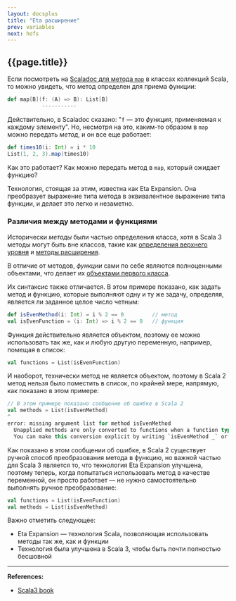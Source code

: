 ```yaml
---
layout: docsplus
title: "Eta расширение"
prev: variables
next: hofs
---
```


## {{page.title}}

Если посмотреть на [Scaladoc для метода `map`](https://scala-lang.org/api/3.x/scala/collection/immutable/List.html#map-fffff812) 
в классах коллекций Scala, то можно увидеть, что метод определен для приема функции:

```scala
def map[B](f: (A) => B): List[B]
           -----------
```

Действительно, в Scaladoc сказано: "`f` — это _функция_, применяемая к каждому элементу". 
Но, несмотря на это, каким-то образом в `map` можно передать _метод_, и он все еще работает:

```scala mdoc
def times10(i: Int) = i * 10
List(1, 2, 3).map(times10)
```

Как это работает? Как можно передать метод в `map`, который ожидает функцию?

Технология, стоящая за этим, известна как Eta Expansion. 
Она преобразует выражение типа метода в эквивалентное выражение типа функции, и делает это легко и незаметно.

### Различия между методами и функциями

Исторически _методы_ были частью определения класса, хотя в Scala 3 методы могут быть вне классов, 
такие как [определения верхнего уровня](../toplevel-definitions) и [методы расширения](../methods/method-features).

В отличие от методов, _функции_ сами по себе являются полноценными объектами, что делает их 
[объектами первого класса](https://ru.wikipedia.org/wiki/%D0%9E%D0%B1%D1%8A%D0%B5%D0%BA%D1%82_%D0%BF%D0%B5%D1%80%D0%B2%D0%BE%D0%B3%D0%BE_%D0%BA%D0%BB%D0%B0%D1%81%D1%81%D0%B0).

Их синтаксис также отличается. 
В этом примере показано, как задать метод и функцию, которые выполняют одну и ту же задачу, 
определяя, является ли заданное целое число четным:

```scala mdoc:silent
def isEvenMethod(i: Int) = i % 2 == 0         // метод
val isEvenFunction = (i: Int) => i % 2 == 0   // функция
```

Функция действительно является объектом, поэтому ее можно использовать так же, 
как и любую другую переменную, например, помещая в список:

```scala mdoc:silent
val functions = List(isEvenFunction)
```

И наоборот, технически метод не является объектом, поэтому в Scala 2 метод нельзя было поместить в список, 
по крайней мере, напрямую, как показано в этом примере:

```scala
// В этом примере показано сообщение об ошибке в Scala 2
val methods = List(isEvenMethod)
^
error: missing argument list for method isEvenMethod
  Unapplied methods are only converted to functions when a function type is expected.
  You can make this conversion explicit by writing `isEvenMethod _` or `isEvenMethod(_)` instead of `isEvenMethod`.
```

Как показано в этом сообщении об ошибке, в Scala 2 существует ручной способ преобразования метода в функцию, 
но важной частью для Scala 3 является то, что технология Eta Expansion улучшена, 
поэтому теперь, когда попытаться использовать метод в качестве переменной, 
он просто работает — не нужно самостоятельно выполнять ручное преобразование:

```scala
val functions = List(isEvenFunction)  
val methods = List(isEvenMethod)    
```

Важно отметить следующее:
- Eta Expansion — технология Scala, позволяющая использовать методы так же, как и функции
- Технология была улучшена в Scala 3, чтобы быть почти полностью бесшовной


---

**References:**
- [Scala3 book](https://docs.scala-lang.org/scala3/book/fun-eta-expansion.html)
